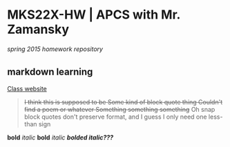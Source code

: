 # MKS22X-HW   |   APCS with Mr. Zamansky
###### spring 2015 homework repository

## markdown learning
[Class website](http://apcs-z.stuycs.org)

> ~~I think this is supposed to be
Some kind of block quote thing
Couldn't find a poem or whatever
Something something something~~
Oh snap block quotes don't preserve format, and I guess I only need one less-than sign

**bold**
*italic*
__bold__
_italic_
_**bolded italic???**_
